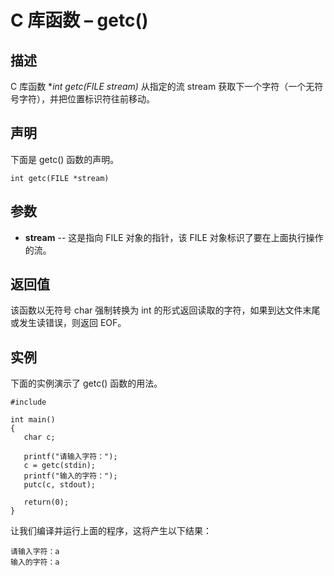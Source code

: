 # C 库函数 – getc()


## 描述

C 库函数 **int getc(FILE *stream)** 从指定的流 stream 获取下一个字符（一个无符号字符），并把位置标识符往前移动。

## 声明

下面是 getc() 函数的声明。

    int getc(FILE *stream)

## 参数

* **stream** \-- 这是指向 FILE 对象的指针，该 FILE 对象标识了要在上面执行操作的流。

## 返回值

该函数以无符号 char 强制转换为 int 的形式返回读取的字符，如果到达文件末尾或发生读错误，则返回 EOF。

## 实例

下面的实例演示了 getc() 函数的用法。

    #include

    int main()
    {
       char c;

       printf("请输入字符：");
       c = getc(stdin);
       printf("输入的字符：");
       putc(c, stdout);

       return(0);
    }

让我们编译并运行上面的程序，这将产生以下结果：

    请输入字符：a
    输入的字符：a
